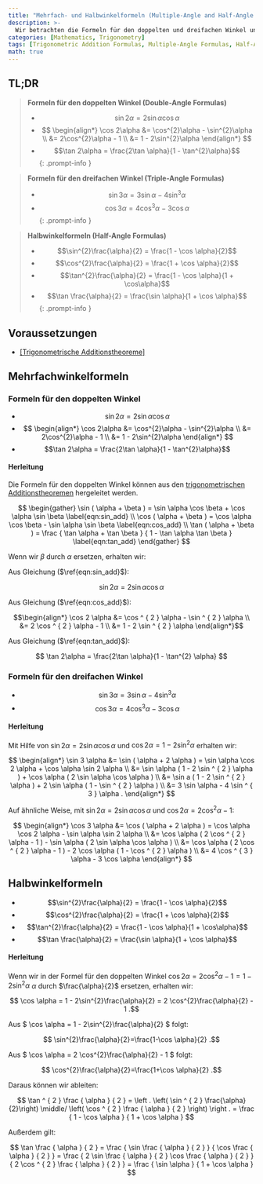 ```yaml
---
title: "Mehrfach- und Halbwinkelformeln (Multiple-Angle and Half-Angle Formulas)"
description: >-
  Wir betrachten die Formeln für den doppelten und dreifachen Winkel und leiten diese aus den trigonometrischen Additionstheoreme (Trigonometric Addition Formulas) ab. Außerdem leiten wir die Halbwinkelformeln aus den Formeln für den doppelten Winkel ab.
categories: [Mathematics, Trigonometry]
tags: [Trigonometric Addition Formulas, Multiple-Angle Formulas, Half-Angle Formulas]
math: true
---
```


## TL;DR
> **Formeln für den doppelten Winkel (Double-Angle Formulas)**
>
> - $$ \sin 2\alpha = 2\sin \alpha \cos \alpha $$
> - $$ \begin{align*} 
> \cos 2\alpha &= \cos^{2}\alpha - \sin^{2}\alpha \\ 
> &= 2\cos^{2}\alpha - 1 \\
> &= 1 - 2\sin^{2}\alpha \end{align*} $$
> - $$\tan 2\alpha = \frac{2\tan \alpha}{1 - \tan^{2}\alpha}$$
{: .prompt-info }

> **Formeln für den dreifachen Winkel (Triple-Angle Formulas)**
>
> - $$\sin 3\alpha = 3\sin \alpha - 4\sin^{3}\alpha$$
> - $$\cos 3\alpha = 4\cos^{3}\alpha - 3\cos \alpha$$
{: .prompt-info }

> **Halbwinkelformeln (Half-Angle Formulas)**
>
> - $$\sin^{2}\frac{\alpha}{2} = \frac{1 - \cos \alpha}{2}$$
> - $$\cos^{2}\frac{\alpha}{2} = \frac{1 + \cos \alpha}{2}$$
> - $$\tan^{2}\frac{\alpha}{2} = \frac{1 - \cos \alpha}{1 + \cos\alpha}$$
> - $$\tan \frac{\alpha}{2} = \frac{\sin \alpha}{1 + \cos \alpha}$$
{: .prompt-info }

## Voraussetzungen
- [[Trigonometrische Additionstheoreme]](/posts/trigonometric-addition-formulas)

## Mehrfachwinkelformeln
### Formeln für den doppelten Winkel
- $$ \sin 2\alpha = 2\sin \alpha \cos \alpha $$
- $$ \begin{align*} 
\cos 2\alpha &= \cos^{2}\alpha - \sin^{2}\alpha \\ 
&= 2\cos^{2}\alpha - 1 \\
&= 1 - 2\sin^{2}\alpha \end{align*} $$
- $$\tan 2\alpha = \frac{2\tan \alpha}{1 - \tan^{2}\alpha}$$

#### Herleitung
Die Formeln für den doppelten Winkel können aus den [trigonometrischen Additionstheoremen](/posts/trigonometric-addition-formulas) hergeleitet werden.

$$ \begin{gather} \sin ( \alpha + \beta ) = \sin \alpha \cos \beta + \cos \alpha \sin \beta \label{eqn:sin_add} \\
\cos ( \alpha + \beta ) = \cos \alpha \cos \beta - \sin \alpha \sin \beta \label{eqn:cos_add} \\
\tan ( \alpha + \beta ) = \frac { \tan \alpha + \tan \beta } { 1 - \tan \alpha \tan \beta } \label{eqn:tan_add} \end{gather} $$

Wenn wir $\beta$ durch $\alpha$ ersetzen, erhalten wir:

Aus Gleichung ($\ref{eqn:sin_add}$):

$$\sin 2\alpha = 2\sin \alpha \cos \alpha$$

Aus Gleichung ($\ref{eqn:cos_add}$):

$$\begin{align*} \cos 2 \alpha &= \cos ^ { 2 } \alpha - \sin ^ { 2 } \alpha \\ &= 2 \cos ^ { 2 } \alpha - 1 \\ &= 1 - 2 \sin ^ { 2 } \alpha \end{align*}$$

Aus Gleichung ($\ref{eqn:tan_add}$):

$$ \tan 2\alpha = \frac{2\tan \alpha}{1 - \tan^{2} \alpha} $$

### Formeln für den dreifachen Winkel
- $$\sin 3\alpha = 3\sin \alpha - 4\sin^{3}\alpha$$
- $$\cos 3\alpha = 4\cos^{3}\alpha - 3\cos \alpha$$

#### Herleitung
Mit Hilfe von $\sin 2\alpha = 2\sin\alpha \cos\alpha$ und $\cos 2 \alpha = 1 - 2\sin^{2}\alpha$ erhalten wir:

$$ \begin{align*} \sin 3 \alpha &= \sin ( \alpha + 2 \alpha ) = \sin \alpha \cos 2 \alpha + \cos \alpha \sin 2 \alpha \\ &= \sin \alpha ( 1 - 2 \sin ^ { 2 } \alpha ) + \cos \alpha ( 2 \sin \alpha \cos \alpha ) \\ &= \sin a ( 1 - 2 \sin ^ { 2 } \alpha ) + 2 \sin \alpha ( 1 - \sin ^ { 2 } \alpha ) \\ &= 3 \sin \alpha - 4 \sin ^ { 3 } \alpha . \end{align*} $$

Auf ähnliche Weise, mit $\sin 2\alpha = 2\sin\alpha \cos\alpha$ und $\cos 2 \alpha = 2\cos^{2}\alpha - 1$:

$$ \begin{align*} \cos 3 \alpha &= \cos ( \alpha + 2 \alpha ) = \cos \alpha \cos 2 \alpha - \sin \alpha \sin 2 \alpha \\ &= \cos \alpha ( 2 \cos ^ { 2 } \alpha - 1 ) - \sin \alpha ( 2 \sin \alpha \cos \alpha ) \\ &= \cos \alpha ( 2 \cos ^ { 2 } \alpha - 1 ) - 2 \cos \alpha ( 1 - \cos ^ { 2 } \alpha ) \\ &= 4 \cos ^ { 3 } \alpha - 3 \cos \alpha \end{align*} $$

## Halbwinkelformeln
- $$\sin^{2}\frac{\alpha}{2} = \frac{1 - \cos \alpha}{2}$$
- $$\cos^{2}\frac{\alpha}{2} = \frac{1 + \cos \alpha}{2}$$
- $$\tan^{2}\frac{\alpha}{2} = \frac{1 - \cos \alpha}{1 + \cos\alpha}$$
- $$\tan \frac{\alpha}{2} = \frac{\sin \alpha}{1 + \cos \alpha}$$

#### Herleitung
Wenn wir in der Formel für den doppelten Winkel $\cos 2\alpha = 2\cos^{2}\alpha - 1 = 1 - 2\sin^{2}\alpha$ $\alpha$ durch $\frac{\alpha}{2}$ ersetzen, erhalten wir:

$$ \cos \alpha = 1 - 2\sin^{2}\frac{\alpha}{2} = 2 \cos^{2}\frac{\alpha}{2} - 1 .$$

Aus $ \cos \alpha = 1 - 2\sin^{2}\frac{\alpha}{2} $ folgt:

$$ \sin^{2}\frac{\alpha}{2}=\frac{1-\cos \alpha}{2} .$$

Aus $ \cos \alpha = 2 \cos^{2}\frac{\alpha}{2} - 1 $ folgt:

$$ \cos^{2}\frac{\alpha}{2}=\frac{1+\cos \alpha}{2} .$$

Daraus können wir ableiten:

$$ \tan ^ { 2 } \frac { \alpha } { 2 } = \left . \left( \sin ^ { 2 } \frac{\alpha}{2}\right) \middle/ \left( \cos ^ { 2 } \frac { \alpha } { 2 } \right) \right . = \frac { 1 - \cos \alpha } { 1 + \cos \alpha } $$

Außerdem gilt:

$$ \tan \frac { \alpha } { 2 } = \frac { \sin \frac { \alpha } { 2 } } { \cos \frac { \alpha } { 2 } } = \frac { 2 \sin \frac { \alpha } { 2 } \cos \frac { \alpha } { 2 } } { 2 \cos ^ { 2 } \frac { \alpha } { 2 } } = \frac { \sin \alpha } { 1 + \cos \alpha } $$

